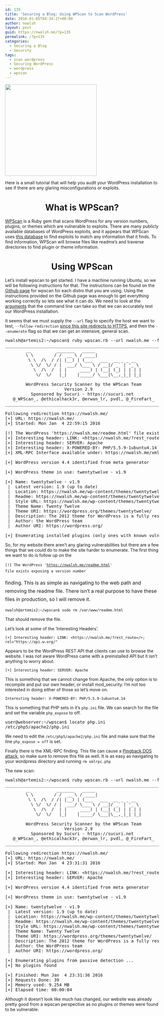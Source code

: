 ```yaml
---
id: 135
title: 'Securing a Blog: Using WPScan to Scan WordPress'
date: 2016-01-05T04:34:27+00:00
author: nwalsh
layout: post
guid: https://nwalsh.me/?p=135
permalink: /?p=135
categories:
  - Securing a Blog
  - Security
tags:
  - scan wordpress
  - Securing WordPress
  - wordpress
  - wpscan
---
```

[<img class="aligncenter" src="https://images.duckduckgo.com/iu/?u=https%3A%2F%2Fsecure.rosehosting.com%2Fblog%2Fwp-content%2Fuploads%2F2015%2F02%2Fwpscan.png&f=1" alt="" width="300" height="300" />](https://images.duckduckgo.com/iu/?u=https%3A%2F%2Fsecure.rosehosting.com%2Fblog%2Fwp-content%2Fuploads%2F2015%2F02%2Fwpscan.png&f=1)

Here is a small tutorial that will help you audit your WordPress installation to see if there are any glaring misconfigurations or exploits.

<h1 style="text-align: center;">
  What is WPScan?
</h1>

[WPScan](https://github.com/wpscanteam/wpscan) is a Ruby gem that scans WordPress for any version numbers, plugins, or themes which are vulnerable to exploits. There are many publicly available databases of WordPress exploits, and it appears that WPScan uses [this database](https://wpvulndb.com/) to find exploits to match any information that it finds. To find information, WPScan will browse files like readme&#8217;s and traverse directories to find plugin or theme information.

<h1 style="text-align: center;">
  Using WPScan
</h1>

Let&#8217;s install wpscan to get started. I have a machine running Ubuntu, so we will be following instructions for that. The instructions can be found on the [Github page](https://github.com/wpscanteam/wpscan#install) for wpscan for each distro that you are using. Using the instructions provided on the Github page was enough to get everything working correctly so lets see what it can do. We need to look at the [arguments](https://github.com/wpscanteam/wpscan#wpscan-arguments) that the command line can take so that we can accurately test our WordPress installation.

It seems that we must supply the `--url` flag to specify the host we want to test, `--follow-redirection`  [since this site redirects to HTTPS](https://nwalsh.me/?p=133), and then the `--enumerate` flag so that we can get an intensive, general scan.

<pre>nwalsh@artemis2:~/wpscan$ ruby wpscan.rb --url nwalsh.me --follow-redirection --enumerate
_______________________________________________________________
        __          _______   _____
        \ \        / /  __ \ / ____|
         \ \  /\  / /| |__) | (___   ___  __ _ _ __
          \ \/  \/ / |  ___/ \___ \ / __|/ _` | '_ \
           \  /\  /  | |     ____) | (__| (_| | | | |
            \/  \/   |_|    |_____/ \___|\__,_|_| |_|

        WordPress Security Scanner by the WPScan Team
                       Version 2.9
          Sponsored by Sucuri - https://sucuri.net
   @_WPScan_, @ethicalhack3r, @erwan_lr, pvdl, @_FireFart_
_______________________________________________________________

Following redirection https://nwalsh.me/
[+] URL: https://nwalsh.me/
[+] Started: Mon Jan  4 22:59:15 2016

[!] The WordPress 'https://nwalsh.me/readme.html' file exists exposing a version number
[+] Interesting header: LINK: &lt;https://nwalsh.me/?rest_route=/&gt;; rel="https://api.w.org/"
[+] Interesting header: SERVER: Apache
[+] Interesting header: X-POWERED-BY: PHP/5.5.9-1ubuntu4.14
[+] XML-RPC Interface available under: https://nwalsh.me/xmlrpc.php

[+] WordPress version 4.4 identified from meta generator

[+] WordPress theme in use: twentytwelve - v1.9

[+] Name: twentytwelve - v1.9
 |  Latest version: 1.9 (up to date)
 |  Location: https://nwalsh.me/wp-content/themes/twentytwelve/
 |  Readme: https://nwalsh.me/wp-content/themes/twentytwelve/readme.txt
 |  Style URL: https://nwalsh.me/wp-content/themes/twentytwelve/style.css
 |  Theme Name: Twenty Twelve
 |  Theme URI: https://wordpress.org/themes/twentytwelve/
 |  Description: The 2012 theme for WordPress is a fully responsive theme that looks great on any device. Features...
 |  Author: the WordPress team
 |  Author URI: https://wordpress.org/

[+] Enumerating installed plugins (only ones with known vulnerabilities) ...
</pre>

So, for my website there aren&#8217;t any glaring vulnerabilities but there are a few things that we could do to make the site harder to enumerate. The first thing we want to do is follow up on the
  
<code style="line-height: 1.714285714;">[!] The WordPress 'https://nwalsh.me/readme.html' file exists exposing a version number</code>
  
 <span style="line-height: 1.714285714; font-size: 1rem;">finding. This is as simple as navigating to the web path and removing the readme file. There isn&#8217;t a real purpose to have these files in production, so I will remove it.</span>
  
`nwalsh@artemis2:~/wpscan$ sudo rm /var/www/readme.html`
  
That should remove the file.

Let&#8217;s look at some of the &#8216;Interesting Headers&#8217;.
  
`[+] Interesting header: LINK: <https://nwalsh.me/?rest_route=/>; rel="https://api.w.org/"`
  
Appears to be the WordPress REST API that clients can use to browse the website. I was not aware WordPress came with a preinstalled API but it isn&#8217;t anything to worry about.
  
`[+] Interesting header: SERVER: Apache`
  
This is something that we cannot change from Apache, the only option is to recompile and put our own header, or install mod_security. I&#8217;m not too interested in doing either of those so let&#8217;s move on.
  
`Interesting header: X-POWERED-BY: PHP/5.5.9-1ubuntu4.14`
  
This is something that PHP sets in it&#8217;s `php.ini` file. We can search for the file and set the variable `php_expose` to off.

<pre>user@webserver:~/wpscan$ locate php.ini
/etc/php5/apache2/php.ini
</pre>

We need to edit the `/etc/php5/apache2/php.ini` file and make sure that the line `php_expose = off` is set.

Finally there is the XML-RPC finding. This file can cause a [Pingback DOS attack](https://isc.sans.edu/forums/diary/Wordpress+Pingback+DDoS+Attacks/17801), so make sure to remove this file as well. It is as easy as navigating to your wordpress directory and running `rm xmlrpc.php`

The new scan:

<pre>nwalsh@artemis2:~/wpscan$ ruby wpscan.rb --url nwalsh.me --follow-redirection
_______________________________________________________________
        __          _______   _____
        \ \        / /  __ \ / ____|
         \ \  /\  / /| |__) | (___   ___  __ _ _ __
          \ \/  \/ / |  ___/ \___ \ / __|/ _` | '_ \
           \  /\  /  | |     ____) | (__| (_| | | | |
            \/  \/   |_|    |_____/ \___|\__,_|_| |_|

        WordPress Security Scanner by the WPScan Team
                       Version 2.9
          Sponsored by Sucuri - https://sucuri.net
   @_WPScan_, @ethicalhack3r, @erwan_lr, pvdl, @_FireFart_
_______________________________________________________________

Following redirection https://nwalsh.me/
[+] URL: https://nwalsh.me/
[+] Started: Mon Jan  4 23:31:31 2016

[+] Interesting header: LINK: &lt;https://nwalsh.me/?rest_route=/&gt;; rel="https://api.w.org/"
[+] Interesting header: SERVER: Apache

[+] WordPress version 4.4 identified from meta generator

[+] WordPress theme in use: twentytwelve - v1.9

[+] Name: twentytwelve - v1.9
 |  Latest version: 1.9 (up to date)
 |  Location: https://nwalsh.me/wp-content/themes/twentytwelve/
 |  Readme: https://nwalsh.me/wp-content/themes/twentytwelve/readme.txt
 |  Style URL: https://nwalsh.me/wp-content/themes/twentytwelve/style.css
 |  Theme Name: Twenty Twelve
 |  Theme URI: https://wordpress.org/themes/twentytwelve/
 |  Description: The 2012 theme for WordPress is a fully responsive theme that looks great on any device. Features...
 |  Author: the WordPress team
 |  Author URI: https://wordpress.org/

[+] Enumerating plugins from passive detection ...
[+] No plugins found

[+] Finished: Mon Jan  4 23:31:36 2016
[+] Requests Done: 39
[+] Memory used: 9.254 MB
[+] Elapsed time: 00:00:04
</pre>

Although it doesn&#8217;t look like much has changed, our website was already pretty good from a wpscan perspective as no plugins or themes were found to be vulnerable.